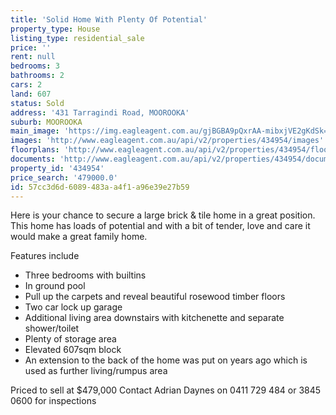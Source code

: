 ```yaml
---
title: 'Solid Home With Plenty Of Potential'
property_type: House
listing_type: residential_sale
price: ''
rent: null
bedrooms: 3
bathrooms: 2
cars: 2
land: 607
status: Sold
address: '431 Tarragindi Road, MOOROOKA'
suburb: MOOROOKA
main_image: 'https://img.eagleagent.com.au/gjBGBA9pQxrAA-mibxjVE2gKdSk=/1280x854/smart/https://s3-us-west-2.amazonaws.com/eagleagent-orig/images/6819289/105476732-image-M.jpg'
images: 'http://www.eagleagent.com.au/api/v2/properties/434954/images'
floorplans: 'http://www.eagleagent.com.au/api/v2/properties/434954/floorplans'
documents: 'http://www.eagleagent.com.au/api/v2/properties/434954/documents'
property_id: '434954'
price_search: '479000.0'
id: 57cc3d6d-6089-483a-a4f1-a96e39e27b59
---
```

Here is your chance to secure a large brick & tile home in a great position. This home has loads of potential and with a bit of tender, love and care it would make a great family home.

Features include
* Three bedrooms with builtins
* In ground pool
* Pull up the carpets and reveal beautiful rosewood timber floors
* Two car lock up garage
* Additional living area downstairs with kitchenette and separate shower/toilet
* Plenty of storage area
* Elevated 607sqm block
* An extension to the back of the home was put on years ago which is used as further living/rumpus area

Priced to sell at $479,000
Contact Adrian Daynes on 0411 729 484 or 3845 0600 for inspections